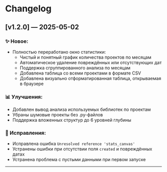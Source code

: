 # Changelog

## [v1.2.0] — 2025-05-02

### ✨ Новое:
- Полностью переработано окно статистики:
  - Чистый и понятный график количества проектов по месяцам
  - Автоматическое удаление повреждённых или отсутствующих дат
  - Поддержка сгруппированного анализа по месяцам
  - Добавлена таблица со всеми проектами в формате CSV
  - Добавлена визуально отформатированная таблица, открываемая в браузере

### 📊 Улучшения:
- Добавлен вывод анализа используемых библиотек по проектам
- Убраны шумовые проекты без .py-файлов
- Поддержка вложенных структур до 6 уровней глубины

### 🐞 Исправления:
- Исправлена ошибка `Unresolved reference 'stats_canvas'`
- Устранены ошибки при отсутствии поля `created` и повреждённых датах
- Устранена проблема с пустыми данными при первом запуске

---

